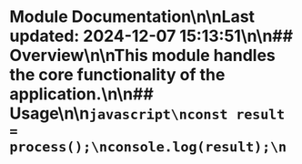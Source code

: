 # Module Documentation\n\nLast updated: 2024-12-07 15:13:51\n\n## Overview\n\nThis module handles the core functionality of the application.\n\n## Usage\n\n```javascript\nconst result = process();\nconsole.log(result);\n```
